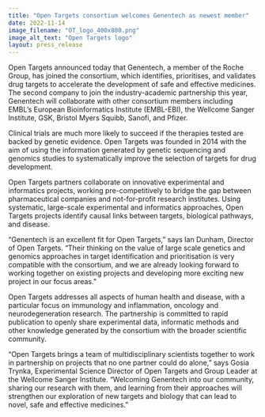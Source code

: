 ```yaml
---
title: "Open Targets consortium welcomes Genentech as newest member"
date: 2022-11-14
image_filename: "OT_logo_400x800.png"
image_alt_text: "Open Targets logo"
layout: press_release
---
```


Open Targets announced today that Genentech, a member of the Roche Group, has joined the consortium, which identifies, prioritises, and validates drug targets to accelerate the development of safe and effective medicines. The second company to join the industry-academic partnership this year, Genentech will collaborate with other consortium members including EMBL’s European Bioinformatics Institute (EMBL-EBI), the Wellcome Sanger Institute, GSK, Bristol Myers Squibb, Sanofi, and Pfizer. 

Clinical trials are much more likely to succeed if the therapies tested are backed by genetic evidence. Open Targets was founded in 2014 with the aim of using the information generated by genetic sequencing and genomics studies to systematically improve the selection of targets for drug development.

Open Targets partners collaborate on innovative experimental and informatics projects, working pre-competitively to bridge the gap between pharmaceutical companies and not-for-profit research institutes. Using systematic, large-scale experimental and informatics approaches, Open Targets projects identify causal links between targets, biological pathways, and disease.

“Genentech is an excellent fit for Open Targets,” says Ian Dunham, Director of Open Targets. “Their thinking on the value of large scale genetics and genomics approaches in target identification and prioritisation is very compatible with the consortium, and we are already looking forward to working together on existing projects and developing more exciting new project in our focus areas.”

Open Targets addresses all aspects of human health and disease, with a particular focus on immunology and inflammation, oncology and neurodegeneration research. The partnership is committed to rapid publication to openly share experimental data, informatic methods and other knowledge generated by the consortium with the broader scientific community.

“Open Targets brings a team of multidisciplinary scientists together to work in partnership on projects that no one partner could do alone,” says Gosia Trynka, Experimental Science Director of Open Targets and Group Leader at the Wellcome Sanger Institute. “Welcoming Genentech into our community, sharing our research with them, and learning from their approaches will strengthen our exploration of new targets and biology that can lead to novel, safe and effective medicines.”
